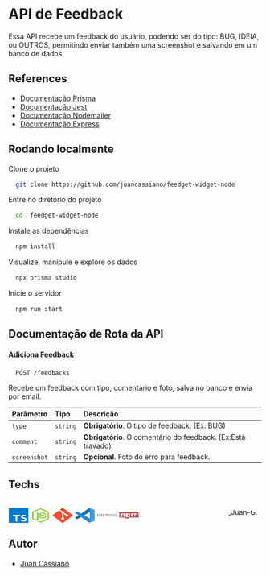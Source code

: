 # API de Feedback

Essa API recebe um feedback do usuário, podendo ser do tipo: BUG, IDEIA, ou OUTROS, permitindo enviar também uma screenshot e salvando em um banco de dados.

## References

- [Documentação Prisma](https://www.prisma.io/docs/concepts/database-connectors/sqlite)
- [Documentação Jest](https://jestjs.io/pt-BR/docs/getting-started)
- [Documentação Nodemailer](https://nodemailer.com/usage/)
- [Documentação Express](https://expressjs.com/pt-br/api.html)

## Rodando localmente

Clone o projeto

```bash
  git clone https://github.com/juancassiano/feedget-widget-node
```

Entre no diretório do projeto

```bash
  cd  feedget-widget-node
```

Instale as dependências

```bash
  npm install
```

Visualize, manipule e explore os dados

```bash
  npx prisma studio
```

Inicie o servidor

```bash
  npm run start
```

## Documentação de Rota da API

#### Adiciona Feedback

```http
  POST /feedbacks
```

Recebe um feedback com tipo, comentário e foto, salva no banco e envia por email.

| Parâmetro    | Tipo     | Descrição                                                    |
| :----------- | :------- | :----------------------------------------------------------- |
| `type`       | `string` | **Obrigatório**. O tipo de feedback. (Ex: BUG)               |
| `comment`    | `string` | **Obrigatório**. O comentário do feedback. (Ex:Está travado) |
| `screenshot` | `string` | **Opcional**. Foto do erro para feedback.                    |

## Techs

<div style="display: inline_block"><br>
  <img align="center" alt="Juan-Ts" height="30" width="40" src="https://raw.githubusercontent.com/devicons/devicon/master/icons/typescript/typescript-plain.svg">
  <img align="center" alt="Juan-NodeJS" height="30" width="40" src="https://github.com/devicons/devicon/blob/master/icons/nodejs/nodejs-original.svg">
  <img align="center" alt="Juan-Git" height="30" width="40" src="https://github.com/devicons/devicon/blob/master/icons/git/git-original.svg">
  <img align="center" alt="Juan-VsCode" height="30" width="40" src="https://github.com/devicons/devicon/blob/master/icons/vscode/vscode-original.svg">
  <img align="center" alt="Juan-Express" height="30" width="40" src="https://github.com/devicons/devicon/blob/master/icons/express/express-original-wordmark.svg">
  <img align="center" alt="Juan-NPM" height="30" width="40" src="https://raw.githubusercontent.com/devicons/devicon/1119b9f84c0290e0f0b38982099a2bd027a48bf1/icons/npm/npm-original-wordmark.svg">
  <img align="right" alt="Juan-GIF" height="150" style="border-radius:50px;" src="https://cdn.discordapp.com/attachments/768628359797407785/927646633691324486/Design_sem_nome.gif">
</div>

## Autor

- [Juan Cassiano](https://www.github.com/juancassiano)
